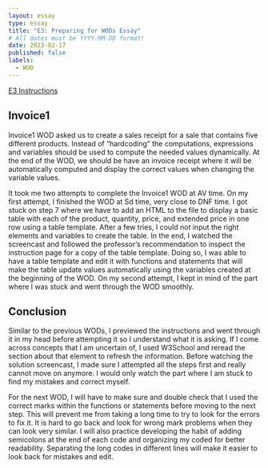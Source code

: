 ```yaml
---
layout: essay
type: essay
title: "E3: Preparing for WODs Essay"
# All dates must be YYYY-MM-DD format!
date: 2023-02-17
published: false
labels:
  - WOD
---
```


<a href="https://dport96.github.io/ITM352/morea/060.expressions-operators/experience-preparing-for-WOD.html">E3 Instructions</a>

## Invoice1 
Invoice1 WOD asked us to create a sales receipt for a sale that contains five different products. Instead of “hardcoding” the computations, expressions and variables should be used to compute the needed values dynamically. At the end of the WOD, we should be have an invoice receipt where it will be automatically computed and display the correct values when changing the variable values.

It took me two attempts to complete the Invoice1 WOD at AV time. On my first attempt, I finished the WOD at Sd time, very close to DNF time. I got stuck on step 7 where we have to add an HTML to the file to display a basic table with each of the product, quantity, price, and extended price in one row using a table template. After a few tries, I could not input the right elements and variables to create the table. In the end, I watched the screencast and followed the professor’s recommendation to inspect the instruction page for a copy of the table template. Doing so, I was able to have a table template and edit it with functions and statements that will make the table update values automatically using the variables created at the beginning of the WOD. On my second attempt, I kept in mind of the part where I was stuck and went through the WOD smoothly. 

## Conclusion
Similar to the previous WODs, I previewed the instructions and went through it in my head before attempting it so I understand what it is asking. If I come across concepts that I am uncertain of, I used W3School and reread the section about that element to refresh the information. Before watching the solution screencast, I made sure I attempted all the steps first and really cannot move on anymore. I would only watch the part where I am stuck to find my mistakes and correct myself. 

For the next WOD, I will have to make sure and double check that I used the correct marks within the functions or statements before moving to the next step. This will prevent me from taking a long time to try to look for the errors to fix it. It is hard to go back and look for wrong mark problems when they can look very similar. I will also practice developing the habit of adding semicolons at the end of each code and organizing my coded for better readability. Separating the long codes in different lines will make it easier to look back for mistakes and edit.  
 
